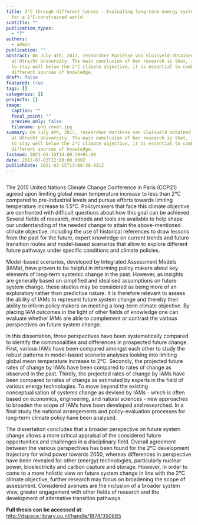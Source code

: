 ```yaml
---
title: 2°C through different lenses - Evaluating long-term energy system change
  for a 2°C-constrained world
subtitle: ""
publication_types:
  - "7"
authors:
  - admin
publication: ""
abstract: On July 4th, 2017, researcher Mariësse van Sluisveld obtained her PhD
  at Utrecht University. The main conclusion of her research is that, in order
  to stay well below the 2°C climate objective, it is essential to combine
  different sources of knowledge.
draft: false
featured: true
tags: []
categories: []
projects: []
image:
  caption: ""
  focal_point: ""
  preview_only: false
  filename: phd_cover.jpg
summary: On July 4th, 2017, researcher Mariësse van Sluisveld obtained her PhD
  at Utrecht University. The main conclusion of her research is that, in order
  to stay well below the 2°C climate objective, it is essential to combine
  different sources of knowledge.
lastmod: 2021-02-15T14:00:39+01:00
date: 2017-07-03T22:00:00.000Z
publishDate: 2021-02-15T13:00:38.431Z
---
```

<!--StartFragment-->

![]()

The 2015 United Nations Climate Change Conference in Paris (COP21) agreed upon limiting global mean temperature increase to less than 2°C compared to pre-industrial levels and pursue efforts towards limiting temperature increase to 1.5°C. Policymakers that face this climate objective are confronted with difficult questions about how this goal can be achieved. Several fields of research, methods and tools are available to help shape our understanding of the needed change to attain the above-mentioned climate objective, including the use of historical references to draw lessons from the past for the future, expert knowledge on current trends and future transition routes and model-based scenarios that allow to explore different future pathways under specific conditions and climate policies.  

Model-based scenarios, developed by Integrated Assessment Models (IAMs), have proven to be helpful in informing policy makers about key elements of long-term systemic change in the past. However, as insights are generally based on simplified and idealised assumptions on future system change, these studies may be considered as being more of an exploratory rather than predictive nature. It is therefore relevant to assess the ability of IAMs to represent future system change and thereby their ability to inform policy makers on meeting a long-term climate objective. By placing IAM outcomes in the light of other fields of knowledge one can evaluate whether IAMs are able to complement or contrast the various perspectives on future system change.  

In this dissertation, three perspectives have been systematically compared to identify the commonalities and differences in prospected future change. First, various IAMs have been compared amongst each other to study the robust patterns in model-based scenario analyses looking into limiting global mean temperature increase to 2°C. Secondly, the projected future rates of change by IAMs have been compared to rates of change as observed in the past. Thirdly, the projected rates of change by IAMs have been compared to rates of change as estimated by experts in the field of various energy technologies. To move beyond the existing conceptualisation of systems change as devised by IAMs - which is often based on economics, engineering, and natural sciences - new approaches to broaden the scope of IAMs have been developed and researched. In a final study the national arrangements and policy-evaluation processes for long-term climate policy have been analysed.  

The dissertation concludes that a broader perspective on future system change allows a more critical appraisal of the considered future opportunities and challenges in a disciplinary field. Overall agreement between the various perspectives has been found for the 2°C development trajectory for wind power towards 2050, whereas differences in perspective have been revealed for other (energy) technologies, particularly nuclear power, bioelectricity and carbon capture and storage. However, in order to come to a more holistic view on future system change in line with the 2°C climate objective, further research may focus on broadening the scope of assessment. Considered avenues are the inclusion of a broader system view, greater engagement with other fields of research and the development of alternative transition pathways.

**Full thesis can be accessed at**: <http://dspace.library.uu.nl/handle/1874/350885>

<!--EndFragment-->